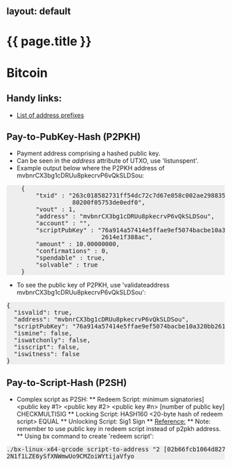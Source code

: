 layout: default
---

{{ page.title }}
================
<head>
<style>
table, th, td {
    border: 1px solid black;
    border-collapse: collapse;
    margin: 5px 0;
    text-align: left;
    vertical-align: top;
}
th { background-color: #99ccff; }
tr { background-color: #e6f2ff; }
pre {
    background: #eee !important;
    display: block;
    font-family: monospace;
    white-space: pre;
    margin: 1em 0;
}
</style>
</head>


# Bitcoin
## Handy links:
* [List of address prefixes](https://en.bitcoin.it/wiki/List_of_address_prefixes)
## Pay-to-PubKey-Hash (P2PKH)
* Payment address comprising a hashed public key.
* Can be seen in the *address* attribute of UTXO, use 'listunspent'.
* Example output below where the P2PKH address of mvbnrCX3bg1cDRUu8pkecrvP6vQkSLDSou:
<pre>
    {
        "txid" : "263c018582731ff54dc72c7d67e858c002ae298835501d\
                  80200f05753de0edf0",
        "vout" : 1,
        "address" : "mvbnrCX3bg1cDRUu8pkecrvP6vQkSLDSou",
        "account" : "",
        "scriptPubKey" : "76a914a57414e5ffae9ef5074bacbe10a320bb\
                          2614e1f388ac",
        "amount" : 10.00000000,
        "confirmations" : 0,
        "spendable" : true,
        "solvable" : true
    }
</pre>
* To see the public key of P2PKH, use 'validateaddress mvbnrCX3bg1cDRUu8pkecrvP6vQkSLDSou':
<pre>
{
  "isvalid": true,
  "address": "mvbnrCX3bg1cDRUu8pkecrvP6vQkSLDSou",
  "scriptPubKey": "76a914a57414e5ffae9ef5074bacbe10a320bb2614e1f388ac",
  "ismine": false,
  "iswatchonly": false,
  "isscript": false,
  "iswitness": false
}
</pre>
## Pay-to-Script-Hash (P2SH)
* Complex script as P2SH:
** Redeem Script: minimum signatories] <public key #1> <public key #2> <public key #n> [number of public key] CHECKMULTISIG
** Locking Script: HASH160 <20-byte hash of redeem script> EQUAL
** Unlocking Script: Sig1 Sign <redeem script> 
** [Reference:](https://bitcoin.org/en/developer-examples#p2sh-multisig)
** Note: remember to use public key in redeem script instead of p2pkh address.
** Using bx command to create 'redeem script':
<pre>
./bx-linux-x64-qrcode script-to-address "2 [02b66fcb1064d827094685264aaa90d0126861688932eafbd1d1a4ba149de3308b] [025cab5e31095551582630f168280a38eb3a62b0b3e230b20f8807fc5463ccca3c] [021098babedb3408e9ac2984adcf2a8e4c48e56a785065893f76d0fa0ff507f010] 3 checkmultisig"
2N1f1LZE6ySfXNWmwUo9CMZoiWYtijaVfyo
</pre>
